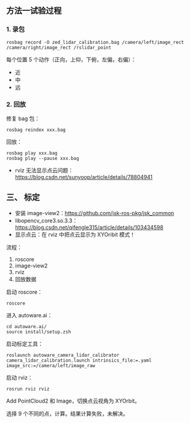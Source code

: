 

## 方法一试验过程

### 1. 录包

```shell
rosbag record -O zed_lidar_calibration.bag /camera/left/image_rect /camera/right/image_rect /rslidar_point
```

每个位置 5 个动作（正向，上仰，下俯，左偏，右偏）：

- 近
- 中
- 远

### 2. 回放

修复 bag 包：

```shell
rosbag reindex xxx.bag
```

回放：

```shell
rosbag play xxx.bag
rosbag play --pause xxx.bag
```

- rviz 无法显示点云问题：https://blog.csdn.net/sunyoop/article/details/78804941

## 三、 标定

- 安装 image-view2：https://github.com/jsk-ros-pkg/jsk_common
- libopencv_core3.so.3.3：https://blog.csdn.net/qifengle315/article/details/103434598
- 显示点云：在 rviz 中把点云显示为 XYOribit 模式！

流程：

1. roscore
2. image-view2
3. rviz
4. 回放数据

启动 roscore：

```shell
roscore	
```

进入 autoware.ai：

```shell
cd autoware.ai/
source install/setup.zsh
```

启动标定工具：

```
roslaunch autoware_camera_lidar_calibrator camera_lidar_calibration.launch intrinsics_file:=.yaml image_src:=/camera/left/image_raw
```

启动 rviz：

```shell
rosrun rviz rviz
```

Add PointCloud2 和 Image，切换点云视角为 XYOrbit。

选择 9 个不同的点，计算。结果计算失败，未解决。
